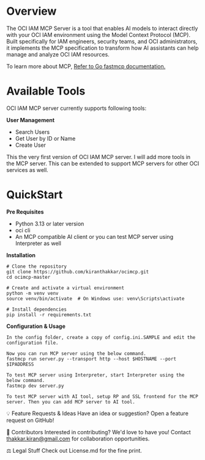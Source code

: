# Overview
The OCI IAM MCP Server is a tool that enables AI models to interact directly with your OCI IAM environment using the Model Context Protocol (MCP). Built specifically for IAM engineers, security teams, and OCI administrators, it implements the MCP specification to transform how AI assistants can help manage and analyze OCI IAM resources.

To learn more about MCP, [Refer to Go fastmcp documentation.](https://gofastmcp.com/getting-started/welcome)

# Available Tools

OCI IAM MCP server currently supports following tools:

**User Management**

- Search Users
- Get User by ID or Name
- Create User

This the very first version of OCI IAM MCP server. I will add more tools in the MCP server. This can be extended to support MCP servers for other OCI services as well.

# QuickStart

**Pre Requisites**

- Python 3.13 or later version
- oci cli 
- An MCP compatible AI client or you can test MCP server using Interpreter as well

**Installation**

```
# Clone the repository
git clone https://github.com/kiranthakkar/ocimcp.git
cd ocimcp-master

# Create and activate a virtual environment
python -m venv venv
source venv/bin/activate  # On Windows use: venv\Scripts\activate

# Install dependencies
pip install -r requirements.txt
```

**Configuration & Usage**

```
In the config folder, create a copy of config.ini.SAMPLE and edit the configuration file.

Now you can run MCP server using the below command.
fastmcp run server.py --transport http --host $HOSTNAME --port $IPADDRESS

To test MCP server using Interpreter, start Interpreter using the below command.
fastmcp dev server.py

To test MCP server with AI tool, setup RP and SSL frontend for the MCP server. Then you can add MCP server to AI tool.
```

💡 Feature Requests & Ideas
Have an idea or suggestion? Open a feature request on GitHub!

👥 Contributors
Interested in contributing? We'd love to have you! Contact thakkar.kiran@gmail.com for collaboration opportunities.

⚖️ Legal Stuff
Check out License.md for the fine print.



